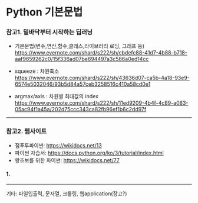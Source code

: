# Python 기본문법

### 참고1. 밑바닥부터 시작하는 딥러닝
 - 기본문법(변수,연산,함수,클래스,라이브러리 로딩, 그래프 등)  
 https://www.evernote.com/shard/s222/sh/cbdefc88-41d7-4b88-b718-aaf9659262c0/15f336ad07be694497a3c586a0ed14cc 
 
 - squeeze : 차원축소  
 https://www.evernote.com/shard/s222/sh/43636d07-ca5b-4a18-93e9-6574e5032046/93b5d84a57ceb3258516c410a58cd0e1  
 
 - argmax/axis : 차원별 최대값의 index  
 https://www.evernote.com/shard/s222/sh/11ed9209-4b4f-4c89-a083-05ac94f1a45a/202d75ccc343ca82fb96ef1b6c2dd97f  
 
 

<hr />

### 참고2. 웹사이트
 - 점푸투파이썬: https://wikidocs.net/13  
 - 파이썬 자습서: https://docs.python.org/ko/3/tutorial/index.html  
 - 왕초보를 위한 파이썬: https://wikidocs.net/77  
#### 1. 

<hr />

기타: 파일입출력, 문자열, 크롤링, 웹application(장고?)
